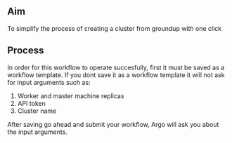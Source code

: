 ## Aim
To simplify the process of creating a cluster from groundup with one click

## Process
In order for this workflow to operate succesfully, first it must be saved as a workflow template. If you dont save it as a workflow template it will not ask for input arguments such as:
1. Worker and master machine replicas
2. API token
3. Cluster name

After saving go ahead and submit your workflow, Argo will ask you about the input arguments.
